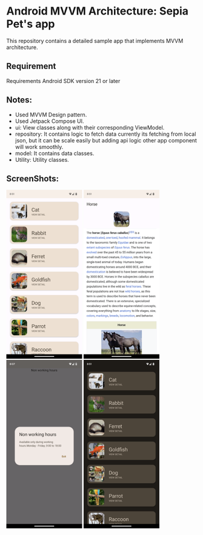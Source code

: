 # Android MVVM Architecture: Sepia Pet's app
This repository contains a detailed sample app that implements MVVM architecture.

## Requirement
Requirements Android SDK version 21 or later

## Notes:
- Used MVVM Design pattern.
- Used Jetpack Compose UI.
- ui: View classes along with their corresponding ViewModel.
- repository: It contains logic to fetch data currently its fetching from local json, but it can be scale easily but adding api logic other app component will work smoothly.
- model: It contains data classes.
- Utility: Utility classes.

## ScreenShots:
<p float="left">
  <img src="screenshots/pet_home.png" width="200" />
  <img src="screenshots/pet_detail.png" width="200" /> 
  <img src="screenshots/pet_alert_wh.png" width="200" />
  <img src="screenshots/pet_home_dark.png" width="200" />
</p>

